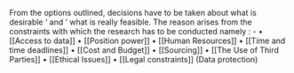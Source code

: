 From the options outlined, decisions have to be taken about what is desirable ‘ and ’ what is really feasible. The reason arises from the constraints with which the research has to be conducted namely : -
• [[Access to data]]
• [[Position power]]
• [[Human Resources]]
• [[Time and time deadlines]]
• [[Cost and Budget]]
• [[Sourcing]]
• [[The Use of Third Parties]]
• [[Ethical Issues]]
• [[Legal constraints]] (Data protection)
